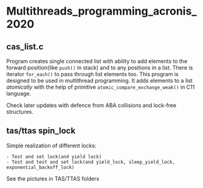 # Multithreads_programming_acronis_2020

## cas_list.c

Program creates single connected list with ability to add elements to the forward position(like `push()` in stack) and to any positions in a list. There is iterator `for_each()` to pass through list elements too. This program is designed to be used in multithread programming. It adds elements to a list *atomically* with the help of primitive `atomic_compare_exchange_weak()` in C11 language. 

Check later updates with defence from ABA collisions and lock-free structures.

## tas/ttas spin_lock

Simple realization of different locks:

	- Test and set lock(and yield lock)
	- Test and test and set lock(and yield_lock, sleep_yield_lock, exponential_backoff_lock)

See the pictures in TAS/TTAS folders